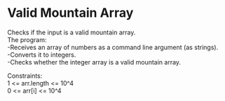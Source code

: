 # Valid Mountain Array
 Checks if the input is a valid mountain array. <br>
 The program: <br>
 -Receives an array of numbers as a command line argument (as strings). <br>
 -Converts it to integers. <br>
 -Checks whether the integer array is a valid mountain array. <br>
 
 Constraints: <br>
1 <= arr.length <= 10^4 <br>
0 <= arr[i] <= 10^4
